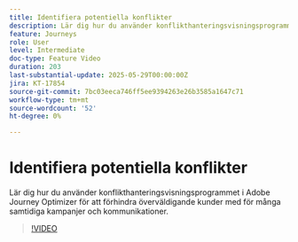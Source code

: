 ```yaml
---
title: Identifiera potentiella konflikter
description: Lär dig hur du använder konflikthanteringsvisningsprogrammet i Adobe Journey Optimizer för att förhindra överväldigande kunder med för många samtidiga kampanjer och kommunikationer.
feature: Journeys
role: User
level: Intermediate
doc-type: Feature Video
duration: 203
last-substantial-update: 2025-05-29T00:00:00Z
jira: KT-17854
source-git-commit: 7bc03eeca746ff5ee9394263e26b3585a1647c71
workflow-type: tm+mt
source-wordcount: '52'
ht-degree: 0%

---
```



# Identifiera potentiella konflikter

Lär dig hur du använder konflikthanteringsvisningsprogrammet i Adobe Journey Optimizer för att förhindra överväldigande kunder med för många samtidiga kampanjer och kommunikationer.

>[!VIDEO](https://video.tv.adobe.com/v/3435528/?learn=on&enablevpops)
